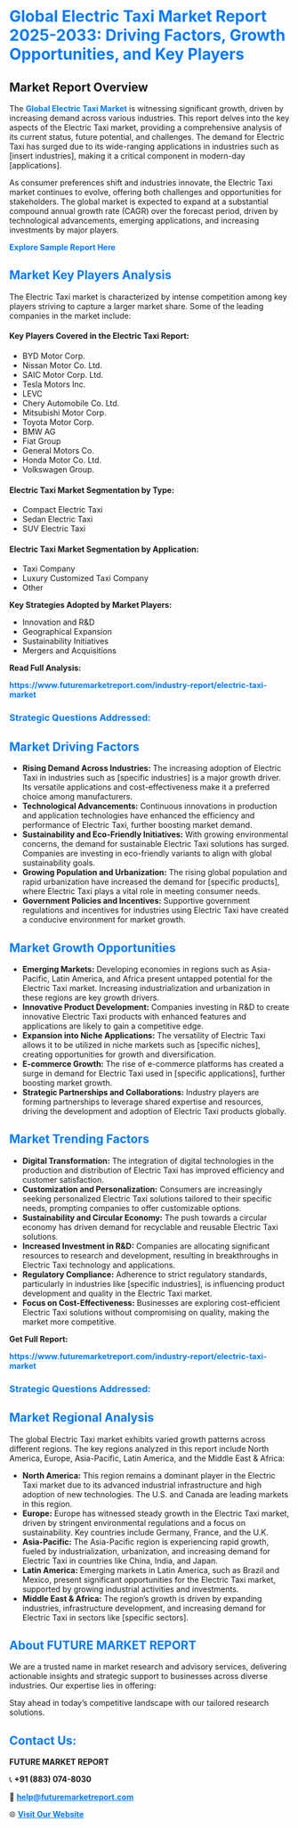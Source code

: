 <h1 style="color: #007BFF;">Global Electric Taxi Market Report 2025-2033: Driving Factors, Growth Opportunities, and Key Players</h1>

<section id="overview">
<h2>Market Report Overview</h2>
<p>The <a href="https://www.futuremarketreport.com/industry-report/electric-taxi-market" style="color: #007BFF; text-decoration: none;"><strong>Global Electric Taxi Market</strong></a> is witnessing significant growth, driven by increasing demand across various industries. This report delves into the key aspects of the Electric Taxi market, providing a comprehensive analysis of its current status, future potential, and challenges. The demand for Electric Taxi has surged due to its wide-ranging applications in industries such as [insert industries], making it a critical component in modern-day [applications].</p>
<p>As consumer preferences shift and industries innovate, the Electric Taxi market continues to evolve, offering both challenges and opportunities for stakeholders. The global market is expected to expand at a substantial compound annual growth rate (CAGR) over the forecast period, driven by technological advancements, emerging applications, and increasing investments by major players.</p>
</section>

<section id="overview">
<p><a href="https://www.futuremarketreport.com/request-sample/reportId=89222" style="color: #007BFF; text-decoration: none;"><strong>Explore Sample Report Here</strong></a></p>
</section>

<section id="key-players">
<h2 style="color: #007BFF;">Market Key Players Analysis</h2>
<p>The Electric Taxi market is characterized by intense competition among key players striving to capture a larger market share. Some of the leading companies in the market include:</p>
<h4>Key Players Covered in the Electric Taxi Report:</h4>
<ul><li>BYD Motor Corp.</li><li>Nissan Motor Co. Ltd.</li><li>SAIC Motor Corp. Ltd.</li><li>Tesla Motors Inc.</li><li>LEVC</li><li>Chery Automobile Co. Ltd.</li><li>Mitsubishi Motor Corp.</li><li>Toyota Motor Corp.</li><li>BMW AG</li><li>Fiat Group</li><li>General Motors Co.</li><li>Honda Motor Co. Ltd.</li><li>Volkswagen Group.</li></ul>
<h4>Electric Taxi Market Segmentation by Type:</h4>
<ul><li>Compact Electric Taxi</li><li>Sedan Electric Taxi</li><li>SUV Electric Taxi</li></ul>

<h4>Electric Taxi Market Segmentation by Application:</h4>
<ul><li>Taxi Company</li><li>Luxury Customized Taxi Company</li><li>Other</li></ul>
<p><strong>Key Strategies Adopted by Market Players:</strong></p>
<ul>
<li>Innovation and R&D</li>
<li>Geographical Expansion</li>
<li>Sustainability Initiatives</li>
<li>Mergers and Acquisitions</li>
</ul>
</section>

<section>
<p><strong>Read Full Analysis: </strong></p><a href="https://www.futuremarketreport.com/industry-report/electric-taxi-market" style="color: #007BFF; text-decoration: none;"><strong>https://www.futuremarketreport.com/industry-report/electric-taxi-market</strong></a>
<h3 style="color: #007BFF;">Strategic Questions Addressed:</h3>
</section>

<section id="driving-factors">
<h2 style="color: #007BFF;">Market Driving Factors</h2>
<ul>
<li><strong>Rising Demand Across Industries:</strong> The increasing adoption of Electric Taxi in industries such as [specific industries] is a major growth driver. Its versatile applications and cost-effectiveness make it a preferred choice among manufacturers.</li>
<li><strong>Technological Advancements:</strong> Continuous innovations in production and application technologies have enhanced the efficiency and performance of Electric Taxi, further boosting market demand.</li>
<li><strong>Sustainability and Eco-Friendly Initiatives:</strong> With growing environmental concerns, the demand for sustainable Electric Taxi solutions has surged. Companies are investing in eco-friendly variants to align with global sustainability goals.</li>
<li><strong>Growing Population and Urbanization:</strong> The rising global population and rapid urbanization have increased the demand for [specific products], where Electric Taxi plays a vital role in meeting consumer needs.</li>
<li><strong>Government Policies and Incentives:</strong> Supportive government regulations and incentives for industries using Electric Taxi have created a conducive environment for market growth.</li>
</ul>
</section>

<section id="growth-opportunities">
<h2 style="color: #007BFF;">Market Growth Opportunities</h2>
<ul>
<li><strong>Emerging Markets:</strong> Developing economies in regions such as Asia-Pacific, Latin America, and Africa present untapped potential for the Electric Taxi market. Increasing industrialization and urbanization in these regions are key growth drivers.</li>
<li><strong>Innovative Product Development:</strong> Companies investing in R&D to create innovative Electric Taxi products with enhanced features and applications are likely to gain a competitive edge.</li>
<li><strong>Expansion into Niche Applications:</strong> The versatility of Electric Taxi allows it to be utilized in niche markets such as [specific niches], creating opportunities for growth and diversification.</li>
<li><strong>E-commerce Growth:</strong> The rise of e-commerce platforms has created a surge in demand for Electric Taxi used in [specific applications], further boosting market growth.</li>
<li><strong>Strategic Partnerships and Collaborations:</strong> Industry players are forming partnerships to leverage shared expertise and resources, driving the development and adoption of Electric Taxi products globally.</li>
</ul>
</section>

<section id="trending-factors">
<h2 style="color: #007BFF;">Market Trending Factors</h2>
<ul>
<li><strong>Digital Transformation:</strong> The integration of digital technologies in the production and distribution of Electric Taxi has improved efficiency and customer satisfaction.</li>
<li><strong>Customization and Personalization:</strong> Consumers are increasingly seeking personalized Electric Taxi solutions tailored to their specific needs, prompting companies to offer customizable options.</li>
<li><strong>Sustainability and Circular Economy:</strong> The push towards a circular economy has driven demand for recyclable and reusable Electric Taxi solutions.</li>
<li><strong>Increased Investment in R&D:</strong> Companies are allocating significant resources to research and development, resulting in breakthroughs in Electric Taxi technology and applications.</li>
<li><strong>Regulatory Compliance:</strong> Adherence to strict regulatory standards, particularly in industries like [specific industries], is influencing product development and quality in the Electric Taxi market.</li>
<li><strong>Focus on Cost-Effectiveness:</strong> Businesses are exploring cost-efficient Electric Taxi solutions without compromising on quality, making the market more competitive.</li>
</ul>
</section>

<section>
<p><strong>Get Full Report: </strong></p><a href="https://www.futuremarketreport.com/industry-report/electric-taxi-market" style="color: #007BFF; text-decoration: none;"><strong>https://www.futuremarketreport.com/industry-report/electric-taxi-market</strong></a>
<h3 style="color: #007BFF;">Strategic Questions Addressed:</h3>
</section>


<section id="regional-analysis">
<h2 style="color: #007BFF;">Market Regional Analysis</h2>
<p>The global Electric Taxi market exhibits varied growth patterns across different regions. The key regions analyzed in this report include North America, Europe, Asia-Pacific, Latin America, and the Middle East & Africa:</p>
<ul>
<li><strong>North America:</strong> This region remains a dominant player in the Electric Taxi market due to its advanced industrial infrastructure and high adoption of new technologies. The U.S. and Canada are leading markets in this region.</li>
<li><strong>Europe:</strong> Europe has witnessed steady growth in the Electric Taxi market, driven by stringent environmental regulations and a focus on sustainability. Key countries include Germany, France, and the U.K.</li>
<li><strong>Asia-Pacific:</strong> The Asia-Pacific region is experiencing rapid growth, fueled by industrialization, urbanization, and increasing demand for Electric Taxi in countries like China, India, and Japan.</li>
<li><strong>Latin America:</strong> Emerging markets in Latin America, such as Brazil and Mexico, present significant opportunities for the Electric Taxi market, supported by growing industrial activities and investments.</li>
<li><strong>Middle East & Africa:</strong> The region’s growth is driven by expanding industries, infrastructure development, and increasing demand for Electric Taxi in sectors like [specific sectors].</li>
</ul>
</section>

<footer>
<h2 style="color: #007BFF;">About FUTURE MARKET REPORT</h2>
<p>We are a trusted name in market research and advisory services, delivering actionable insights and strategic support to businesses across diverse industries. Our expertise lies in offering:</p>

<p>Stay ahead in today’s competitive landscape with our tailored research solutions.</p>

<h2 style="color: #007BFF;">Contact Us:</h2>
<p><strong>FUTURE MARKET REPORT</strong></p>
<p>📞 <strong>+91 (883) 074-8030</strong></p>
<p>📧 <strong><a href="mailto:help@futuremarketreport.com" style="color: #007BFF;">help@futuremarketreport.com</a></strong></p>
<p>🌐 <strong><a href="https://www.futuremarketreport.com/" style="color: #007BFF;">Visit Our Website</a></strong></p>
</footer>